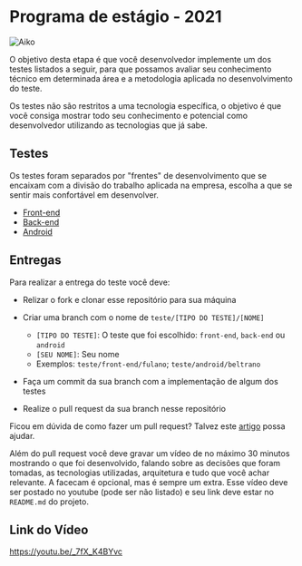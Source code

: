 # Programa de estágio - 2021

![Aiko](imagens/aiko.png)

O objetivo desta etapa é que você desenvolvedor implemente um dos testes listados a seguir, para que possamos avaliar seu conhecimento técnico em determinada área e a metodologia aplicada no desenvolvimento do teste.

Os testes não são restritos a uma tecnologia específica, o objetivo é que você consiga mostrar todo seu conhecimento e potencial como desenvolvedor utilizando as tecnologias que já sabe.

## Testes

Os testes foram separados por "frentes" de desenvolvimento que se encaixam com a divisão do trabalho aplicada na empresa, escolha a que se sentir mais confortável em desenvolver.

* [Front-end](front-end.md)
* [Back-end](back-end.md)
* [Android](android.md)

## Entregas

Para realizar a entrega do teste você deve:

* Relizar o fork e clonar esse repositório para sua máquina
  
* Criar uma branch com o nome de `teste/[TIPO DO TESTE]/[NOME]`
  * `[TIPO DO TESTE]`: O teste que foi escolhido: `front-end`, `back-end` ou `android`
  * `[SEU NOME]`: Seu nome
  * Exemplos: `teste/front-end/fulano`; `teste/android/beltrano`
  
* Faça um commit da sua branch com a implementação de algum dos testes
  
* Realize o pull request da sua branch nesse repositório

Ficou em dúvida de como fazer um pull request? Talvez este [artigo](https://terminalroot.com.br/2017/12/como-criar-um-pull-request-no-github.html) possa ajudar.

Além do pull request você deve gravar um vídeo de no máximo 30 minutos mostrando o que foi desenvolvido, falando sobre as decisões que foram tomadas, as tecnologias utilizadas, arquitetura e tudo que você achar relevante. A facecam é opcional, mas é sempre um extra. Esse vídeo deve ser postado no youtube (pode ser não listado) e seu link deve estar no `README.md` do projeto.


## Link do Vídeo
https://youtu.be/_7fX_K4BYvc